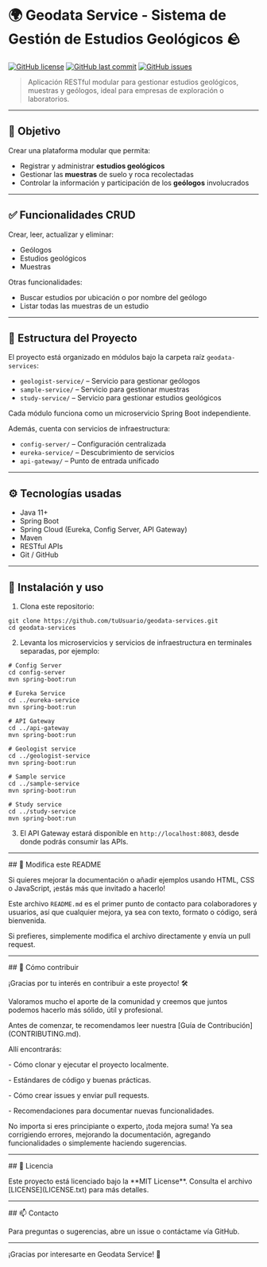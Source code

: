 # 🌍 Geodata Service - Sistema de Gestión de Estudios Geológicos 🪨

[![GitHub license](https://img.shields.io/github/license/VeradelaCruz/geodata-services)](https://github.com/VeradelaCruz/geodata-services/blob/main/LICENSE)
[![GitHub last commit](https://img.shields.io/github/last-commit/VeradelaCruz/geodata-services)](https://github.com/VeradelaCruz/geodata-services/commits)
[![GitHub issues](https://img.shields.io/github/issues/VeradelaCruz/geodata-services)](https://github.com/VeradelaCruz/geodata-services/issues)

> Aplicación RESTful modular para gestionar estudios geológicos, muestras y geólogos, ideal para empresas de exploración o laboratorios.

---

## 🎯 Objetivo

Crear una plataforma modular que permita:

- Registrar y administrar **estudios geológicos**
- Gestionar las **muestras** de suelo y roca recolectadas
- Controlar la información y participación de los **geólogos** involucrados

---

## ✅ Funcionalidades CRUD

Crear, leer, actualizar y eliminar:

- Geólogos
- Estudios geológicos
- Muestras

Otras funcionalidades:

- Buscar estudios por ubicación o por nombre del geólogo
- Listar todas las muestras de un estudio

---

## 📁 Estructura del Proyecto

El proyecto está organizado en módulos bajo la carpeta raíz `geodata-services`:

- `geologist-service/` – Servicio para gestionar geólogos  
- `sample-service/` – Servicio para gestionar muestras  
- `study-service/` – Servicio para gestionar estudios geológicos  

Cada módulo funciona como un microservicio Spring Boot independiente.

Además, cuenta con servicios de infraestructura:

- `config-server/` – Configuración centralizada  
- `eureka-service/` – Descubrimiento de servicios  
- `api-gateway/` – Punto de entrada unificado  

---

## ⚙️ Tecnologías usadas

- Java 11+  
- Spring Boot  
- Spring Cloud (Eureka, Config Server, API Gateway)  
- Maven  
- RESTful APIs  
- Git / GitHub  


---

## 🚀 Instalación y uso

1. Clona este repositorio:

```
git clone https://github.com/tuUsuario/geodata-services.git
cd geodata-services
```

2. Levanta los microservicios y servicios de infraestructura en terminales separadas, por ejemplo:

```
# Config Server
cd config-server
mvn spring-boot:run
```

```
# Eureka Service
cd ../eureka-service
mvn spring-boot:run
```

```
# API Gateway
cd ../api-gateway
mvn spring-boot:run
```

```
# Geologist service
cd ../geologist-service
mvn spring-boot:run
```

```
# Sample service
cd ../sample-service
mvn spring-boot:run
```

```
# Study service
cd ../study-service
mvn spring-boot:run
```




3. El API Gateway estará disponible en `http://localhost:8083`, desde donde podrás consumir las APIs.



---

\## 📝 Modifica este README



Si quieres mejorar la documentación o añadir ejemplos usando HTML, CSS o JavaScript, ¡estás más que invitado a hacerlo!



Este archivo `README.md` es el primer punto de contacto para colaboradores y usuarios, así que cualquier mejora, ya sea con texto, formato o código, será bienvenida.



Si prefieres, simplemente modifica el archivo directamente y envía un pull request.



---



\## 🤝 Cómo contribuir



¡Gracias por tu interés en contribuir a este proyecto! 🛠️  

Valoramos mucho el aporte de la comunidad y creemos que juntos podemos hacerlo más sólido, útil y profesional.



Antes de comenzar, te recomendamos leer nuestra \[Guía de Contribución](CONTRIBUTING.md).  

Allí encontrarás:



\- Cómo clonar y ejecutar el proyecto localmente.

\- Estándares de código y buenas prácticas.

\- Cómo crear issues y enviar pull requests.

\- Recomendaciones para documentar nuevas funcionalidades.



No importa si eres principiante o experto, ¡toda mejora suma! Ya sea corrigiendo errores, mejorando la documentación, agregando funcionalidades o simplemente haciendo sugerencias.



---



\## 📄 Licencia



Este proyecto está licenciado bajo la \*\*MIT License\*\*. Consulta el archivo \[LICENSE](LICENSE.txt) para más detalles.



---



\## 📫 Contacto



Para preguntas o sugerencias, abre un issue o contáctame vía GitHub.



---



¡Gracias por interesarte en Geodata Service! 🎉

 

